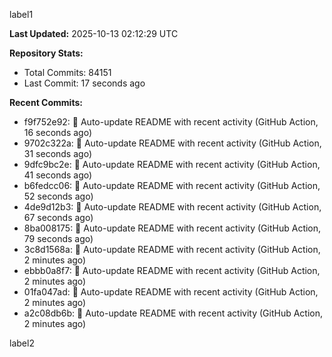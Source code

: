 
label1 
<!-- ACTIVITY_START -->
**Last Updated:** 2025-10-13 02:12:29 UTC

**Repository Stats:**
- Total Commits: 84151
- Last Commit: 17 seconds ago

**Recent Commits:**
- f9f752e92: 🤖 Auto-update README with recent activity (GitHub Action, 16 seconds ago)
- 9702c322a: 🤖 Auto-update README with recent activity (GitHub Action, 31 seconds ago)
- 9dfc9bc2e: 🤖 Auto-update README with recent activity (GitHub Action, 41 seconds ago)
- b6fedcc06: 🤖 Auto-update README with recent activity (GitHub Action, 52 seconds ago)
- 4de9d12b3: 🤖 Auto-update README with recent activity (GitHub Action, 67 seconds ago)
- 8ba008175: 🤖 Auto-update README with recent activity (GitHub Action, 79 seconds ago)
- 3c8d1568a: 🤖 Auto-update README with recent activity (GitHub Action, 2 minutes ago)
- ebbb0a8f7: 🤖 Auto-update README with recent activity (GitHub Action, 2 minutes ago)
- 01fa047ad: 🤖 Auto-update README with recent activity (GitHub Action, 2 minutes ago)
- a2c08db6b: 🤖 Auto-update README with recent activity (GitHub Action, 2 minutes ago)
<!-- ACTIVITY_END -->

label2

